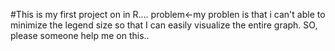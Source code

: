 #This is my first project on in R....
problem<-my problen is that i can't able to minimize the legend size so that I can easily visualize the entire graph.
SO, please someone help me on this..
